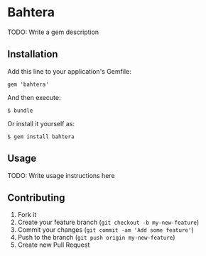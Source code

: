 # Bahtera

TODO: Write a gem description

## Installation

Add this line to your application's Gemfile:

    gem 'bahtera'

And then execute:

    $ bundle

Or install it yourself as:

    $ gem install bahtera

## Usage

TODO: Write usage instructions here

## Contributing

1. Fork it
2. Create your feature branch (`git checkout -b my-new-feature`)
3. Commit your changes (`git commit -am 'Add some feature'`)
4. Push to the branch (`git push origin my-new-feature`)
5. Create new Pull Request
